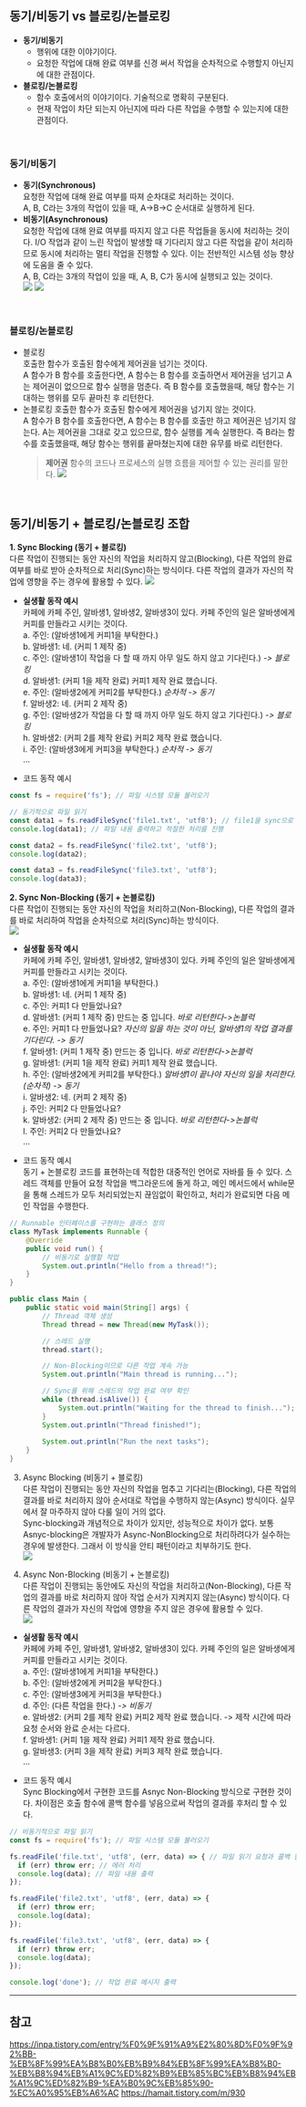## 동기/비동기 vs 블로킹/논블로킹
* **동기/비동기**
  * 행위에 대한 이야기이다.
  * 요청한 작업에 대해 완료 여부를 신경 써서 작업을 순차적으로 수행할지 아닌지에 대한 관점이다.
* **블로킹/논블로킹**
  * 함수 호출에서의 이야기이다. 기술적으로 명확히 구분된다.
  * 현재 작업이 차단 되는지 아닌지에 따라 다른 작업을 수행할 수 있는지에 대한 관점이다.

<br>

### 동기/비동기
* **동기(Synchronous)** <br>
  요청한 작업에 대해 완료 여부를 따져 순차대로 처리하는 것이다. <br>
  A, B, C라는 3개의 작업이 있을 때, A->B->C 순서대로 실행하게 된다.
* **비동기(Asynchronous)** <br>
  요청한 작업에 대해 완료 여부를 따지지 않고 다른 작업들을 동시에 처리하는 것이다. I/O 작업과 같이 느린 작업이 발생할 때 기다리지 않고 다른 작업을 같이 처리하므로 동시에 처리하는 멀티 작업을 진행할 수 있다. 이는 전반적인 시스템 성능 향상에 도움을 줄 수 있다. <br>
  A, B, C라는 3개의 작업이 있을 때, A, B, C가 동시에 실행되고 있는 것이다. <br>
  ![](https://velog.velcdn.com/images/kimgwon/post/f6281f19-fdb7-47db-875e-8ec187ad18a6/image.png)
  ![](https://velog.velcdn.com/images/kimgwon/post/172ea88a-e995-466f-8905-9ce911d400b2/image.png)

<br>

### 블로킹/논블로킹
* 블로킹 <br>
  호출한 함수가 호출된 함수에게 제어권을 넘기는 것이다. <br>
  A 함수가 B 함수를 호출한다면, A 함수는 B 함수를 호출하면서 제어권을 넘기고 A는 제어권이 없으므로 함수 실행을 멈춘다. 즉 B 함수를 호출했을때, 해당 함수는 기대하는 행위를 모두 끝마친 후 리턴한다. <br>
* 논블로킹
  호출한 함수가 호출된 함수에게 제어권을 넘기지 않는 것이다. <br>
  A 함수가 B 함수를 호출한다면, A 함수는 B 함수를 호출만 하고 제어권은 넘기지 않는다. A는 제어권을 그대로 갖고 있으므로, 함수 실행를 계속 실행한다. 즉 B라는 함수를 호출했을때, 해당 함수는 행위를 끝마쳤는지에 대한 유무를 바로 리턴한다. <br>
  > **제어권**
    함수의 코드나 프로세스의 실행 흐름을 제어할 수 있는 권리를 말한다.
    ![](https://velog.velcdn.com/images/kimgwon/post/a1b3c779-4359-4ccc-b133-720d4aba5d7d/image.png)


<br>

## 동기/비동기 + 블로킹/논블로킹 조합
**1. Sync Blocking (동기 + 블로킹)** <br>
  다른 작업이 진행되는 동안 자신의 작업을 처리하지 않고(Blocking), 다른 작업의 완료 여부를 바로 받아 순차적으로 처리(Sync)하는 방식이다. 다른 작업의 결과가 자신의 작업에 영향을 주는 경우에 활용할 수 있다.
  ![](https://velog.velcdn.com/images/kimgwon/post/d1dd177c-2a50-427a-a270-c614b4237146/image.png)

* **실생활 동작 예시** <br>
  카페에 카페 주인, 알바생1, 알바생2, 알바생3이 있다. 카페 주인의 일은 알바생에게 커피를 만들라고 시키는 것이다. <br>
  a. 주인: (알바생1에게 커피1을 부탁한다.) <br>
  b. 알바생1: 네. (커피 1 제작 중) <br>
  c. 주인: (알바생1이 작업을 다 할 때 까지 아무 일도 하지 않고 기다린다.) _-> 블로킹_ <br>
  d. 알바생1: (커피 1을 제작 완료) 커피1 제작 완료 했습니다. <br>
  e. 주인: (알바생2에게 커피2를 부탁한다.) _순차적 -> 동기_ <br>
  f. 알바생2: 네. (커피 2 제작 중) <br>
  g. 주인: (알바생2가 작업을 다 할 때 까지 아무 일도 하지 않고 기다린다.) _-> 블로킹_ <br>
  h. 알바생2: (커피 2를 제작 완료) 커피2 제작 완료 했습니다. <br>
  i. 주인: (알바생3에게 커피3을 부탁한다.) _순차적 -> 동기_ <br>
  ...

* 코드 동작 예시
```js
const fs = require('fs'); // 파일 시스템 모듈 불러오기

// 동기적으로 파일 읽기
const data1 = fs.readFileSync('file1.txt', 'utf8'); // file1을 sync으로 read 함
console.log(data1); // 파일 내용 출력하고 적절한 처리를 진행

const data2 = fs.readFileSync('file2.txt', 'utf8'); 
console.log(data2); 

const data3 = fs.readFileSync('file3.txt', 'utf8'); 
console.log(data3);
```


**2. Sync Non-Blocking (동기 + 논블로킹)** <br>
다른 작업이 진행되는 동안 자신의 작업을 처리하고(Non-Blocking), 다른 작업의 결과를 바로 처리하여 작업을 순차적으로 처리(Sync)하는 방식이다. <br>
![](https://velog.velcdn.com/images/kimgwon/post/582a82d8-a9a0-4a39-b036-fadd7b18764d/image.png)

* **실생활 동작 예시** <br>
카페에 카페 주인, 알바생1, 알바생2, 알바생3이 있다. 카페 주인의 일은 알바생에게 커피를 만들라고 시키는 것이다. <br>
a. 주인: (알바생1에게 커피1을 부탁한다.) <br>
b. 알바생1: 네. (커피 1 제작 중) <br>
c. 주인: 커피1 다 만들었나요? <br>
d. 알바생1: (커피 1 제작 중) 만드는 중 입니다. _바로 리턴한다->논블럭_ <br>
e. 주인: 커피1 다 만들었나요? _자신의 일을 하는 것이 아닌, 알바생1의 작업 결과를 기다린다. -> 동기_ <br>
f. 알바생1: (커피 1 제작 중) 만드는 중 입니다. _바로 리턴한다->논블럭_ <br>
g. 알바생1: (커피 1을 제작 완료) 커피1 제작 완료 했습니다. <br>
h. 주인: (알바생2에게 커피2를 부탁한다.)  _알바생1이 끝나야 자신의 일을 처리한다.(순차적) -> 동기_ <br>
i. 알바생2: 네. (커피 2 제작 중) <br>
j. 주인: 커피2 다 만들었나요? <br>
k. 알바생2: (커피 2 제작 중) 만드는 중 입니다. _바로 리턴한다->논블럭_ <br>
l. 주인: 커피2 다 만들었나요? <br>
...

* 코드 동작 예시 <br>
동기 + 논블로킹 코드를 표현하는데 적합한 대중적인 언어로 자바를 들 수 있다. 스레드 객체를 만들어 요청 작업을 백그라운드에 돌게 하고, 메인 메서드에서 while문을 통해 스레드가 모두 처리되었는지 끊임없이 확인하고, 처리가 완료되면 다음 메인 작업을 수행한다.
```java
// Runnable 인터페이스를 구현하는 클래스 정의
class MyTask implements Runnable {
    @Override
    public void run() {
        // 비동기로 실행할 작업
        System.out.println("Hello from a thread!");
    }
}

public class Main {
    public static void main(String[] args) {
        // Thread 객체 생성
        Thread thread = new Thread(new MyTask());

        // 스레드 실행
        thread.start();

        // Non-Blocking이므로 다른 작업 계속 가능
        System.out.println("Main thread is running...");

        // Sync를 위해 스레드의 작업 완료 여부 확인
        while (thread.isAlive()) {
            System.out.println("Waiting for the thread to finish...");
        }
        System.out.println("Thread finished!");
        
        System.out.println("Run the next tasks");
    }
}
```


3. Async Blocking (비동기 + 블로킹) <br>
다른 작업이 진행되는 동안 자신의 작업을 멈추고 기다리는(Blocking), 다른 작업의 결과를 바로 처리하지 않아 순서대로 작업을 수행하지 않는(Async) 방식이다. 실무에서 잘 마주하지 않아 다룰 일이 거의 없다. <br>
Sync-blocking과 개념적으로 차이가 있지만, 성능적으로 차이가 없다. 보통 Asnyc-blocking은 개발자가 Async-NonBlocking으로 처리하려다가 실수하는 경우에 발생한다. 그래서 이 방식을 안티 패턴이라고 치부하기도 한다. <br>
![](https://velog.velcdn.com/images/kimgwon/post/e398efd4-82b6-4ba8-9d58-0fb2e1538643/image.png)


4. Async Non-Blocking (비동기 + 논블로킹) <br>
다른 작업이 진행되는 동안에도 자신의 작업을 처리하고(Non-Blocking), 다른 작업의 결과를 바로 처리하지 않아 작업 순서가 지켜지지 않는(Async) 방식이다. 다른 작업의 결과가 자신의 작업에 영향을 주지 않은 경우에 활용할 수 있다. <br>
![](https://velog.velcdn.com/images/kimgwon/post/4963dd94-7983-499b-9f3a-ba6463721adf/image.png)

* **실생활 동작 예시** <br>
카페에 카페 주인, 알바생1, 알바생2, 알바생3이 있다. 카페 주인의 일은 알바생에게 커피를 만들라고 시키는 것이다. <br>
a. 주인: (알바생1에게 커피1을 부탁한다.) <br>
b. 주인: (알바생2에게 커피2을 부탁한다.) <br>
c. 주인: (알바생3에게 커피3을 부탁한다.) <br>
d. 주인: (다른 작업을 한다.) _-> 비동기_ <br>
e. 알바생2: (커피 2를 제작 완료) 커피2 제작 완료 했습니다. -> 제작 시간에 따라 요청 순서와 완료 순서는 다르다. <br>
f. 알바생1: (커피 1을 제작 완료) 커피1 제작 완료 했습니다. <br>
g. 알바생3: (커피 3을 제작 완료) 커피3 제작 완료 했습니다. <br>
...

* 코드 동작 예시 <br>
Sync Blocking에서 구현한 코드를 Asnyc Non-Blocking 방식으로 구현한 것이다. 차이점은 호출 함수에 콜백 함수를 넣음으로써 작업의 결과를 후처리 할 수 있다.
``` js
// 비동기적으로 파일 읽기
const fs = require('fs'); // 파일 시스템 모듈 불러오기

fs.readFile('file.txt', 'utf8', (err, data) => { // 파일 읽기 요청과 콜백 함수 전달
  if (err) throw err; // 에러 처리
  console.log(data); // 파일 내용 출력
});

fs.readFile('file2.txt', 'utf8', (err, data) => {
  if (err) throw err; 
  console.log(data);
});

fs.readFile('file3.txt', 'utf8', (err, data) => { 
  if (err) throw err; 
  console.log(data);
});

console.log('done'); // 작업 완료 메시지 출력
```

---
## 참고
https://inpa.tistory.com/entry/%F0%9F%91%A9%E2%80%8D%F0%9F%92%BB-%EB%8F%99%EA%B8%B0%EB%B9%84%EB%8F%99%EA%B8%B0-%EB%B8%94%EB%A1%9C%ED%82%B9%EB%85%BC%EB%B8%94%EB%A1%9C%ED%82%B9-%EA%B0%9C%EB%85%90-%EC%A0%95%EB%A6%AC
https://hamait.tistory.com/m/930